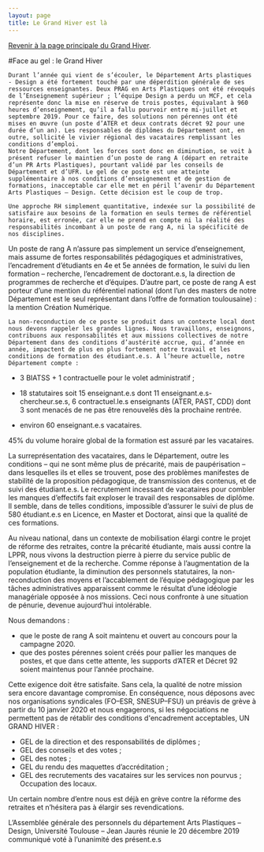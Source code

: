 ```yaml
---
layout: page
title: Le Grand Hiver est là
---
```


<a href="/grandhiver">Revenir à la page principale du Grand Hiver</a>.

#Face au gel : le Grand Hiver 


	Durant l’année qui vient de s’écouler, le Département Arts plastiques - Design a été fortement touché par une déperdition générale de ses ressources enseignantes. Deux PRAG en Arts Plastiques ont été révoqués de l’Enseignement supérieur ; l’équipe Design a perdu un MCF, et cela représente donc la mise en réserve de trois postes, équivalant à 960 heures d’enseignement, qu’il a fallu pourvoir entre mi-juillet et septembre 2019. Pour ce faire, des solutions non pérennes ont été mises en œuvre (un poste d’ATER et deux contrats décret 92 pour une durée d’un an). Les responsables de diplômes du Département ont, en outre, sollicité le vivier régional des vacataires remplissant les conditions d’emploi. 
	Notre Département, dont les forces sont donc en diminution, se voit à présent refuser le maintien d’un poste de rang A (départ en retraite d’un PR Arts Plastiques), pourtant validé par les conseils de Département et d’UFR. Le gel de ce poste est une atteinte supplémentaire à nos conditions d’enseignement et de gestion de formations, inacceptable car elle met en péril l’avenir du Département Arts Plastiques – Design. Cette décision est le coup de trop.

	Une approche RH simplement quantitative, indexée sur la possibilité de satisfaire aux besoins de la formation en seuls termes de référentiel horaire, est erronée, car elle ne prend en compte ni la réalité des responsabilités incombant à un poste de rang A, ni la spécificité de nos disciplines.
Un poste de rang A n’assure pas simplement un service d’enseignement, mais assume de fortes responsabilités pédagogiques et administratives, l’encadrement d’étudiants en 4e et 5e années de formation, le suivi du lien formation – recherche, l’encadrement de doctorant.e.s, la direction de programmes de recherche et d’équipes. D’autre part, ce poste de rang A est porteur d’une mention du référentiel national (dont l’un des masters de notre Département est le seul représentant dans l’offre de formation toulousaine) : la mention Création Numérique. 
	

	La non-reconduction de ce poste se produit dans un contexte local dont nous devons rappeler les grandes lignes. Nous travaillons, enseignons, contribuons aux responsabilités et aux missions collectives de notre Département dans des conditions d’austérité accrue, qui, d’année en année, impactent de plus en plus fortement notre travail et les conditions de formation des étudiant.e.s. À l’heure actuelle, notre Département compte :  

- 3 BIATSS + 1 contractuelle pour le volet administratif ; 

- 18 statutaires soit 15 enseignant.e.s dont 11 enseignant.e.s-chercheur.se.s, 6 contractuel.le.s enseignants (ATER, PAST, CDD) dont 3 sont menacés de ne pas être renouvelés dès la prochaine rentrée.  

- environ 60 enseignant.e.s vacataires. 

45% du volume horaire global de la formation est assuré par les vacataires. 

La surreprésentation des vacataires, dans le Département, outre les conditions – qui ne sont même plus de précarité, mais de paupérisation – dans lesquelles ils et elles se trouvent, pose des problèmes manifestes de stabilité de la proposition pédagogique, de transmission des contenus, et de suivi des étudiant.e.s. Le recrutement incessant de vacataires pour combler les manques d’effectifs fait exploser le travail des responsables de diplôme. Il semble, dans de telles conditions, impossible d’assurer le suivi de plus de 580 étudiant.e.s en Licence, en Master et Doctorat, ainsi que la qualité de ces formations.

Au niveau national, dans un contexte de mobilisation élargi contre le projet de réforme des retraites, contre la précarité étudiante, mais aussi contre la LPPR, nous vivons la destruction pierre à pierre du service public de l’enseignement et de la recherche. Comme réponse à l’augmentation de la population étudiante, la diminution des personnels statutaires, la non-reconduction des moyens et l’accablement de l’équipe pédagogique par les tâches administratives apparaissent comme le résultat d’une idéologie managériale opposée à nos missions. Ceci nous confronte à une situation de pénurie, devenue aujourd’hui intolérable.

Nous demandons :

- que le poste de rang A soit maintenu et ouvert au concours pour la campagne 2020. 
- que des postes pérennes soient créés pour pallier les manques de postes, et que dans cette attente, les supports d’ATER et Décret 92 soient maintenus pour l’année prochaine.

Cette exigence doit être satisfaite. Sans cela, la qualité de notre mission sera encore davantage compromise. En conséquence, nous déposons avec nos organisations syndicales (FO–ESR, SNESUP–FSU) un préavis de grève à partir du 10 janvier 2020 et nous engagerons, si les négociations ne permettent pas de rétablir des conditions d'encadrement acceptables, UN GRAND HIVER : 

- GEL de la direction et des responsabilités de diplômes ;  
- GEL des conseils et des votes ; 
- GEL des notes ;
- GEL du rendu des maquettes d’accréditation ; 
- GEL des recrutements des vacataires sur les services non pourvus ; 
Occupation des locaux.

Un certain nombre d’entre nous est déjà en grève contre la réforme des retraites et n’hésitera pas à élargir ses revendications.


L’Assemblée générale des personnels 
du département Arts Plastiques – Design, 
Université Toulouse – Jean Jaurès
réunie le 20 décembre 2019 
communiqué voté à l’unanimité des présent.e.s

